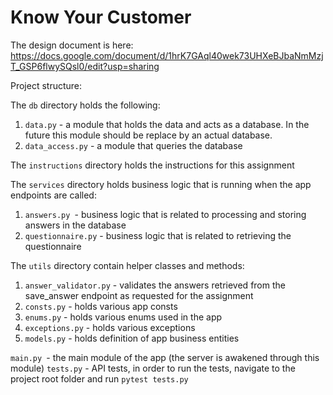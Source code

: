 # Know Your Customer

The design document is here:
https://docs.google.com/document/d/1hrK7GAql40wek73UHXeBJbaNmMzjT_GSP6flwySQsl0/edit?usp=sharing

Project structure:

The `db` directory holds the following:
1. `data.py` - a module that holds the data and acts as a database. In the future this module should be replace by an actual database.
2. `data_access.py` - a module that queries the database

The `instructions` directory holds the instructions for this assignment

The `services` directory holds business logic that is running when the app endpoints are called:
1. `answers.py `- business logic that is related to processing and storing answers in the database
2. `questionnaire.py` - business logic that is related to retrieving the questionnaire

The `utils` directory contain helper classes and methods:
1. `answer_validator.py` - validates the answers retrieved from the save_answer endpoint as requested for the assignment
2. `consts.py` - holds various app consts
3. `enums.py` - holds various enums used in the app
4. `exceptions.py` - holds various exceptions
5. `models.py` - holds definition of app business entities

`main.py `- the main module of the app (the server is awakened through this module)
`tests.py` - API tests, in order to run the tests, navigate to the project root folder and run `pytest tests.py`
